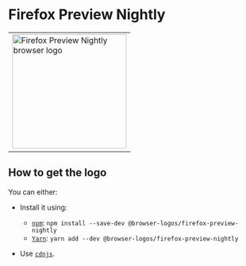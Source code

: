 Firefox Preview Nightly
=======================

<table>
    <tr height=240>
        <td>
            <a href="https://github.com/alrra/browser-logos/tree/d6bc197b8bc727b2c2e5c0223e2643e368fd1b16/src/firefox-preview-nightly">
                <img width=230 src="https://raw.githubusercontent.com/alrra/browser-logos/d6bc197b8bc727b2c2e5c0223e2643e368fd1b16/src/firefox-preview-nightly/firefox-preview-nightly.svg?sanitize=true" alt="Firefox Preview Nightly browser logo">
            </a>
        </td>
    </tr>
</table>

How to get the logo
-------------------

You can either:

* Install it using:

  * [`npm`][npm]: `npm install --save-dev @browser-logos/firefox-preview-nightly`
  * [`Yarn`][yarn]: `yarn add --dev @browser-logos/firefox-preview-nightly`

* Use [`cdnjs`][cdnjs].

<!-- Link labels: -->

[cdnjs]: https://cdnjs.com/libraries/browser-logos
[npm]: https://www.npmjs.com/
[yarn]: https://yarnpkg.com/

